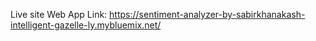 Live site Web App Link: 
https://sentiment-analyzer-by-sabirkhanakash-intelligent-gazelle-ly.mybluemix.net/